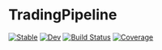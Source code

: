 # TradingPipeline

[![Stable](https://img.shields.io/badge/docs-stable-blue.svg)](https://g-gundam.github.io/TradingPipeline.jl/stable/)
[![Dev](https://img.shields.io/badge/docs-dev-blue.svg)](https://g-gundam.github.io/TradingPipeline.jl/dev/)
[![Build Status](https://github.com/g-gundam/TradingPipeline.jl/actions/workflows/CI.yml/badge.svg?branch=main)](https://github.com/g-gundam/TradingPipeline.jl/actions/workflows/CI.yml?query=branch%3Amain)
[![Coverage](https://codecov.io/gh/g-gundam/TradingPipeline.jl/branch/main/graph/badge.svg)](https://codecov.io/gh/g-gundam/TradingPipeline.jl)
